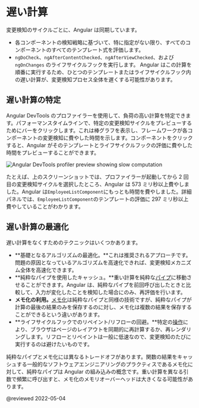 # 遅い計算

変更検知のサイクルごとに、Angular は同期しています。

- 各コンポーネントの検知戦略に基づいて、特に指定がない限り、すべてのコンポーネントのすべてのテンプレート式を評価します。
- `ngDoCheck`、`ngAfterContentChecked`、`ngAfterViewChecked`、および `ngOnChanges` のライフサイクルフックを実行します。
Angular はこの計算を順番に実行するため、ひとつのテンプレートまたはライフサイクルフック内の遅い計算が、変更検知プロセス全体を遅くする可能性があります。

## 遅い計算の特定

Angular DevTools のプロファイラーを使用して、負荷の高い計算を特定できます。パフォーマンスタイムラインで、特定の変更検知サイクルをプレビューするためにバーをクリックします。これは棒グラフを表示し、フレームワークが各コンポーネントの変更検知に費やした時間を示します。コンポーネントをクリックすると、Angular がそのテンプレートとライフサイクルフックの評価に費やした時間をプレビューすることができます。

<div class="lightbox">
  <img alt="Angular DevTools profiler preview showing slow computation" src="generated/images/guide/change-detection/slow-computations.png">
</div>

たとえば、上のスクリーンショットでは、プロファイラーが起動してから 2 回目の変更検知サイクルを選択したところ、Angular は 573 ミリ秒以上費やしました。Angular は`EmployeeListComponent`にもっとも時間を費やしました。詳細パネルでは、`EmployeeListComponent`のテンプレートの評価に 297 ミリ秒以上費やしていることがわかります。


## 遅い計算の最適化

遅い計算をなくすためのテクニックはいくつかあります。

- **基礎となるアルゴリズムの最適化。**これは推奨されるアプローチです。問題の原因となっているアルゴリズムを高速化できれば、変更検知メカニズム全体を高速化できます。
- **純粋なパイプを使用したキャッシュ。**重い計算を純粋な[パイプ](https://angular.jp/guide/pipes)に移動させることができます。Angular は、純粋なパイプを前回呼び出したときと比較して、入力が変化したことを検知した場合にのみ、再評価を行います。
- **メモ化の利用。**[メモ化](https://ja.wikipedia.org/wiki/%E3%83%A1%E3%83%A2%E5%8C%96)は純粋なパイプと同様の技術ですが、純粋なパイプが計算の最後の結果のみを保存するのに対し、メモ化は複数の結果を保存することができるという違いがあります。
- **ライフサイクルフックでのリペイント/リフローの回避。**特定の[操作](https://web.dev/avoid-large-complex-layouts-and-layout-thrashing/)により、ブラウザはページのレイアウトを同期的に再計算するか、再レンダリングします。リフローとリペイントは一般に低速なので、変更検知のたびに実行するのは避けたいものです。

純粋なパイプとメモ化には異なるトレードオフがあります。関数の結果をキャッシュする一般的なソフトウェアエンジニアリングのプラクティスであるメモ化に対して、純粋なパイプは Angular の組み込みの概念です。重い計算を異なる引数で頻繁に呼び出すと、メモ化のメモリオーバーヘッドは大きくなる可能性があります。

@reviewed 2022-05-04
